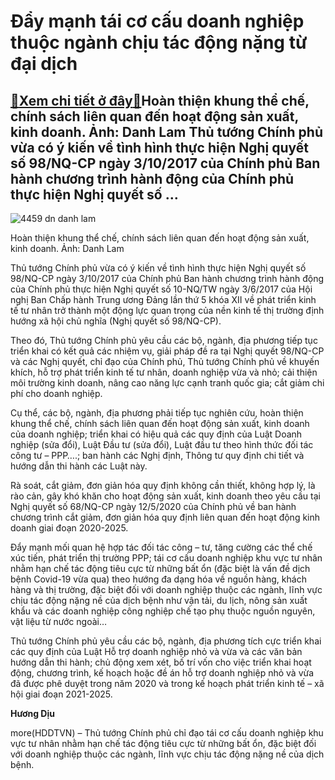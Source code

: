 Đẩy mạnh tái cơ cấu doanh nghiệp thuộc ngành chịu tác động nặng từ đại dịch
===========================================================================

[:gift:Xem chi tiết ở đây:gift:](https://hddtvn.com/day-manh-tai-co-cau-doanh-nghiep-thuoc-nganh-chiu-tac-dong-nang-tu-dai-dich/)Hoàn thiện khung thể chế, chính sách liên quan đến hoạt động sản xuất, kinh doanh. Ảnh: Danh Lam Thủ tướng Chính phủ vừa có ý kiến về tình hình thực hiện Nghị quyết số 98/NQ-CP ngày 3/10/2017 của Chính phủ Ban hành chương trình hành động của Chính phủ thực hiện Nghị quyết số …
-----------------------------------------------------------------------------------------------------------------------------------------------------------------------------------------------------------------------------------------------------------------------------------------------





![4459 dn danh lam](https://haiquanonline.com.vn/stores/news_dataimages/diulth/072020/29/19/in_article/4459_dn_danh_lam.jpg?rt=20200729194628 "Hoàn thiện khung thể chế, chính sách liên quan đến hoạt động sản xuất, kinh doanh. Ảnh: Danh Lam")


Hoàn thiện khung thể chế, chính sách liên quan đến hoạt động sản xuất, kinh doanh. Ảnh: Danh Lam



Thủ tướng Chính phủ vừa có ý kiến về tình hình thực hiện Nghị quyết số 98/NQ-CP ngày 3/10/2017 của Chính phủ Ban hành chương trình hành động của Chính phủ thực hiện Nghị quyết số 10-NQ/TW ngày 3/6/2017 của Hội nghị Ban Chấp hành Trung ương Đảng lần thứ 5 khóa XII về phát triển kinh tế tư nhân trở thành một động lực quan trọng của nền kinh tế thị trường định hướng xã hội chủ nghĩa (Nghị quyết số 98/NQ-CP).


Theo đó, Thủ tướng Chính phủ yêu cầu các bộ, ngành, địa phương tiếp tục triển khai có kết quả các nhiệm vụ, giải pháp đề ra tại Nghị quyết 98/NQ-CP và các Nghị quyết, chỉ đạo của Chính phủ, Thủ tướng Chính phủ về khuyến khích, hỗ trợ phát triển kinh tế tư nhân, doanh nghiệp vừa và nhỏ; cải thiện môi trường kinh doanh, nâng cao năng lực cạnh tranh quốc gia; cắt giảm chi phí cho doanh nghiệp.


Cụ thể, các bộ, ngành, địa phương phải tiếp tục nghiên cứu, hoàn thiện khung thể chế, chính sách liên quan đến hoạt động sản xuất, kinh doanh của doanh nghiệp; triển khai có hiệu quả các quy định của Luật Doanh nghiệp (sửa đổi), Luật Đầu tư (sửa đổi), Luật đầu tư theo hình thức đối tác công tư – PPP….; ban hành các Nghị định, Thông tư quy định chi tiết và hướng dẫn thi hành các Luật này.


Rà soát, cắt giảm, đơn giản hóa quy định không cần thiết, không hợp lý, là rào cản, gây khó khăn cho hoạt động sản xuất, kinh doanh theo yêu cầu tại Nghị quyết số 68/NQ-CP ngày 12/5/2020 của Chính phủ về ban hành chương trình cắt giảm, đơn giản hóa quy định liên quan đến hoạt động kinh doanh giai đoạn 2020-2025.


Đẩy mạnh mối quan hệ hợp tác đối tác công – tư, tăng cường các thể chế xúc tiến, phát triển thị trường PPP; tái cơ cấu doanh nghiệp khu vực tư nhân nhằm hạn chế tác động tiêu cực từ những bất ổn (đặc biệt là vấn đề dịch bệnh Covid-19 vừa qua) theo hướng đa dạng hóa về nguồn hàng, khách hàng và thị trường, đặc biệt đối với doanh nghiệp thuộc các ngành, lĩnh vực chịu tác động nặng nề của dịch bệnh như vận tải, du lịch, nông sản xuất khẩu và các doanh nghiệp công nghiệp chế tạo phụ thuộc nguồn nguyên, vật liệu từ nước ngoài…


Thủ tướng Chính phủ yêu cầu các bộ, ngành, địa phương tích cực triển khai các quy định của Luật Hỗ trợ doanh nghiệp nhỏ và vừa và các văn bản hướng dẫn thi hành; chủ động xem xét, bố trí vốn cho việc triển khai hoạt động, chương trình, kế hoạch hoặc đề án hỗ trợ doanh nghiệp nhỏ và vừa đã được phê duyệt trong năm 2020 và trong kế hoạch phát triển kinh tế – xã hội giai đoạn 2021-2025.




**Hương Dịu**



more(HDDTVN) – Thủ tướng Chính phủ chỉ đạo tái cơ cấu doanh nghiệp khu vực tư nhân nhằm hạn chế tác động tiêu cực từ những bất ổn, đặc biệt đối với doanh nghiệp thuộc các ngành, lĩnh vực chịu tác động nặng nề của dịch bệnh.

